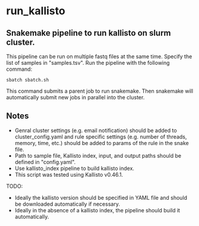 
# run_kallisto
## Snakemake pipeline to run kallisto on slurm cluster. 
This pipeline can be run on multiple fastq files at the same time. Specify the list of samples in "samples.tsv".
Run the pipeline with the following command:

`sbatch sbatch.sh`

This command submits a parent job to run snakemake. Then snakemake will automatically submit new jobs in parallel into the cluster.

## Notes
 - Genral cluster settings (e.g. email notification) should be added to cluster_config.yaml and rule specific settings (e.g. number of threads, memory, time, etc.) should be added to params of the rule in the snake file.
 - Path to sample file, Kallisto index, input, and output paths should be defined in "config.yaml".
 - Use kallisto_index pipeline to build kallisto index. 
 - This script was tested using Kallisto v0.46.1. 

TODO:
- Ideally the kallisto version should be specified in YAML file and should be downloaded automatically if necessary.
- Ideally in the absence of a kallisto index, the pipeline should build it automatically. 

